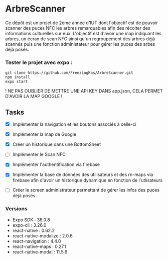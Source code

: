# ArbreScanner

Ce dépôt est un projet de 2ème année d'IUT dont l'objectif est de pouvoir scanner des puces NFC les arbres remarquables afin des récolter des informations culturelles sur eux. L'objectif est d'avoir une map indiquant les arbres, un écran de scan NFC ainsi qu'un regroupement des arbres déjà scannés puis une fonction administateur pour gérer les puces des arbes déjà posés.

### Tester le projet avec expo :

```
git clone https://github.com/FreezingKas/ArbreScanner.git
npm install
expo start
```

! NE PAS OUBLIER DE METTRE UNE API KEY DANS app.json, CELA PERMET D'AVOIR LA MAP GOOGLE !

## Tasks

- [x] Implémenter la navigation et les boutons associés à celle-ci
- [x] Implémenter la map de Google
- [x] Créer un historique dans une BottomSheet
- [ ] Implémenter le Scan NFC
- [x] Implémenter l'authentification via firebase
- [x] Implémenter la base de données des utilisateurs et des <Marker/> rn-maps via firebase afin d'avoir un historique dynamique en fonction de l'utlisateurs
- [ ] Créer le screen administrateur permettant de gérer les infos des puces déjà posés


### Versions

- Expo SDK : 38.0.8
- expo-cli : 3.26.0
- react-native : 0.62.2
- react-native-modalize : 2.0.6
- react-navigation : 4.4.0
- react-native-maps : 0.27.1
- react-native-modal : 11.5.6
